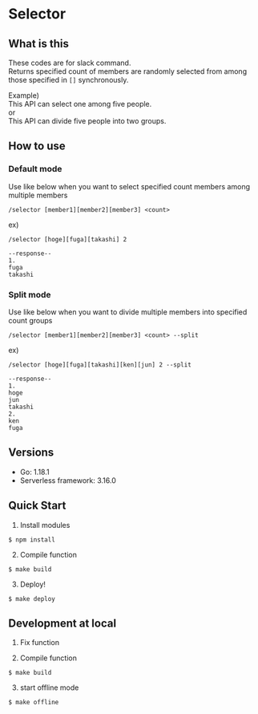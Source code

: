# Selector

## What is this

These codes are for slack command.  
Returns specified count of members are randomly selected from among those specified in `[]` synchronously.  

Example)  
This API can select one among five people.  
or  
This API can divide five people into two groups.

## How to use

### Default mode
Use like below when you want to select specified count members among multiple members

```
/selector [member1][member2][member3] <count>
```

ex)
```
/selector [hoge][fuga][takashi] 2

--response--
1.
fuga
takashi
```

### Split mode
Use like below when you want to divide multiple members into specified count groups

```
/selector [member1][member2][member3] <count> --split
```

ex)
```
/selector [hoge][fuga][takashi][ken][jun] 2 --split

--response--
1.
hoge
jun
takashi
2.
ken
fuga
```

## Versions

- Go: 1.18.1
- Serverless framework: 3.16.0

## Quick Start

1. Install modules

```
$ npm install
```

2. Compile function

```
$ make build
```

3. Deploy!

```
$ make deploy
```

## Development at local

1. Fix function

2. Compile function
```
$ make build
```

3. start offline mode
```
$ make offline
```
